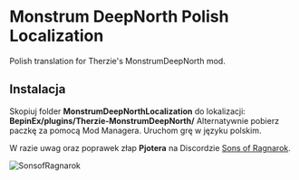 # Monstrum DeepNorth Polish Localization
Polish translation for Therzie's MonstrumDeepNorth mod.

## Instalacja

Skopiuj folder **MonstrumDeepNorthLocalization** do lokalizacji: **BepinEx/plugins/Therzie-MonstrumDeepNorth/**
Alternatywnie pobierz paczkę za pomocą Mod Managera.
Uruchom grę w języku polskim.


W razie uwag oraz poprawek złap **Pjotera** na Discordzie [Sons of Ragnarok](https://discord.gg/Bxt8tdQgjS).

![SonsofRagnarok](https://i.imgur.com/G6SKC1W.png)